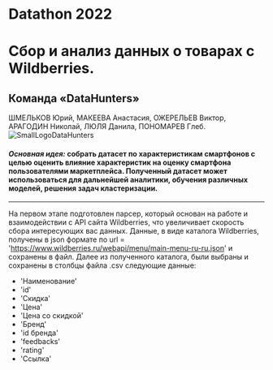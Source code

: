 # Datathon 2022 
# Сбор и анализ данных о товарах с Wildberries.
## Команда «DataHunters»      
ШМЕЛЬКОВ Юрий, МАКЕЕВА Анастасия, ОЖЕРЕЛЬЕВ Виктор, АРАГОДИН Николай, ЛЮЛЯ Данила, ПОНОМАРЕВ Глеб. ![SmallLogoDataHunters](https://user-images.githubusercontent.com/78375128/209393192-0b0016f6-a7ba-497d-a1e5-14df769c4816.png) 


#### ***Основная идея:*** собрать датасет по характеристикам смартфонов с целью оценить влияние характеристик на оценку смартфона пользователями маркетплейса. Полученный датасет может использоваться для дальнейшей аналитики, обучения различных моделей, решения задач кластеризации.
---

На первом этапе подготовлен парсер, который основан на работе и взаимодействии с API сайта Wildberries, что увеличивает скорость сбора интересующих вас данных. Данные, в виде каталога Wildberries, получены в json формате по url = 'https://www.wildberries.ru/webapi/menu/main-menu-ru-ru.json' и сохранены в файл. 
Далее из полученного каталога, были выбраны и сохранены в столбцы файла .csv следующие данные:
*  'Наименование'
*  'id'
*  'Скидка'
*  'Цена'
*  'Цена со скидкой'
*  'Бренд'
*  'id бренда'
*  'feedbacks'
*  'rating'
*  'Ссылка'
